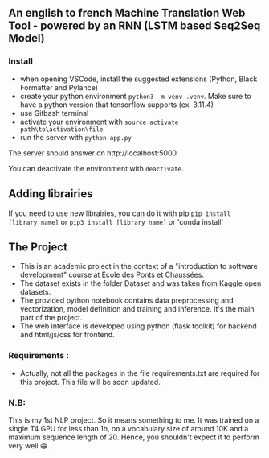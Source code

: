## An english to french Machine Translation Web Tool - powered by an RNN (LSTM based Seq2Seq Model)

### Install
- when opening VSCode, install the suggested extensions (Python, Black Formatter and Pylance)
- create your python environment `python3 -m venv .venv`. Make sure to have a python version that tensorflow supports (ex. 3.11.4)
- use Gitbash terminal
- activate your environment with `source activate path\to\activation\file`
- run the server with `python app.py`

The server should answer on http://localhost:5000

You can deactivate the environment with `deactivate`.

## Adding librairies
If you need to use new librairies, you can do it with pip
`pip install [library name]` or `pip3 install [library name]` or 'conda install'


## The Project
- This is an academic project in the context of a "introduction to software development" course at Ecole des Ponts et Chaussées.
- The dataset exists in the folder Dataset and was taken from Kaggle open datasets.
- The provided python notebook contains data preprocessing and vectorization, model definition and training and inference. It's the main part of the project.
- The web interface is developed using python (flask toolkit) for backend and html/js/css for frontend.

### Requirements :
- Actually, not all the packages in the file requirements.txt are required for this project. This file will be soon updated.

### N.B:
This is my 1st NLP project. So it means something to me.
It was trained on a single T4 GPU for less than 1h, on a vocabulary size of around 10K and a maximum sequence length of 20.
Hence, you shouldn't expect it to perform very well 😁.
